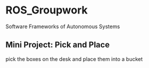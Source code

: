 # ROS_Groupwork
Software Frameworks of Autonomous Systems
## Mini Project: Pick and Place
pick the boxes on the desk and place them into a bucket
